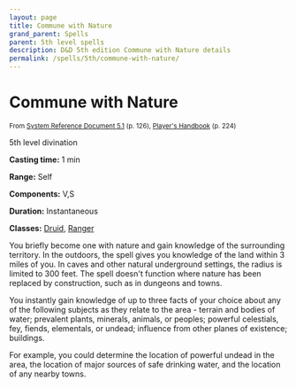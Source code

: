 ```yaml
---
layout: page
title: Commune with Nature
grand_parent: Spells
parent: 5th level spells 
description: D&D 5th edition Commune with Nature details
permalink: /spells/5th/commune-with-nature/
---
```


# Commune with Nature

<small>From <a target="_blank" href="https://media.wizards.com/2016/downloads/DND/SRD-OGL_V5.1.pdf">System Reference Document 5.1</a> (p. 126), <a target="_blank" href="https://dnd.wizards.com/products/tabletop-games/rpg-products/rpg_playershandbook">Player's Handbook</a> (p. 224)</small>


5th level divination

**Casting time:** 1 min

**Range:** Self

**Components:** V,S 

**Duration:** Instantaneous

**Classes:** [Druid](/classes/druid/), [Ranger](/classes/ranger/)

You briefly become one with nature and gain knowledge of the surrounding territory. In the outdoors, the spell gives you knowledge of the land within 3 miles of you. In caves and other natural underground settings, the radius is limited to 300 feet. The spell doesn't function where nature has been replaced by construction, such as in dungeons and towns.

   You instantly gain knowledge of up to three facts of your choice about any of the following subjects as they relate to the area - terrain and bodies of water; prevalent plants, minerals, animals, or peoples; powerful celestials, fey, fiends, elementals, or undead; influence from other planes of existence; buildings.

   For example, you could determine the location of powerful undead in the area, the location of major sources of safe drinking water, and the location of any nearby towns.
